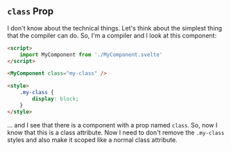 ## `class` Prop

I don't know about the technical things. Let's think about the simplest thing that the compiler can do. So, I'm a compiler and I look at this component:

```html
<script>
	import MyComponent from './MyComponent.svelte'
</script>

<MyComponent class="my-class" />

<style>
	.my-class {
		display: block;
	}
</style>
```

... and I see that there is a component with a prop named `class`. So, now I know that this is a class attribute. Now I need to don't remove the `.my-class` styles and also make it scoped like a normal class attribute.

